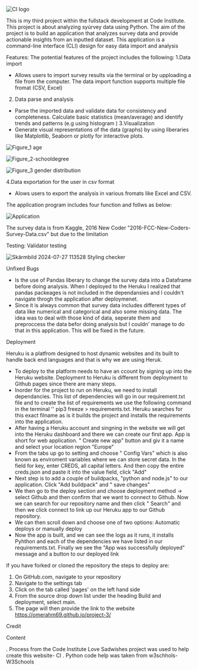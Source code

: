 ![CI logo](https://codeinstitute.s3.amazonaws.com/fullstack/ci_logo_small.png)

This is my third project within the fullstack development at Code Institute. This project is about analyzing syúrvey data using Python. 
The aim of the project is to build an application that analyzes survey data and provide actionable insights from an inputted dataset.
This application is a command-line interface (CLI) design for easy data import and analysis 

Features:
The potential features of the project includes the following:
1.Data import
- Allows users to import survey results via the terminal or by upploading a file from the computer. The data import function supports multiple file fromat (CSV, Excel) 
2. Data parse and analysis
- Parse the imported data and validate data for consistency and completeness. Calculate basic statistics (mean/average) and identify trends and patterns (e.g using histogram )
3.Visualization
- Generate visual representations of the data (graphs) by using liberaries like Matplotlib, Seaborn or plotly for interactive plots.
  
![Figure_1 age](https://github.com/user-attachments/assets/0cf6bc35-88c5-4612-8abe-62499c30ca97)

  ![Figure_2-schooldegree](https://github.com/user-attachments/assets/b2b6d6e6-ca3e-41dd-ae6f-4225a1ac571d)
  
![Figure_3 gender distribution](https://github.com/user-attachments/assets/fa98de2c-b509-497d-903c-e3082243a1b6)

4.Data exportation for the user in csv format
  - Alows users to export the analysis in various fromats like Excel and CSV.

The application program includes four function and follws as below: 


![Application](https://github.com/user-attachments/assets/d81dbccf-dfb8-4910-ba99-39f3cb7108b9)

The survey data is from Kaggle, 2016 New Coder "2016-FCC-New-Coders-Survey-Data.csv"
but due to the limitation 

Testing: Validator testing

![Skärmbild 2024-07-27 113528 Styling checker ](https://github.com/user-attachments/assets/ce814ff4-29fb-4607-92b6-de0e2a6842f6)

Unfixed Bugs 
- Is the use of Pandas liberary to change the survey data into a Dataframe before doing analysis. When I deployed to the Heruku I realized that pandas packeages is not included in the dependansies and I couldn't navigate throgh the application after deploymenet. 
- Since it is always common that survey data includes different types of data like numerical and categorical and also some missing data. The idea was to deal with those kind of data, seperate them and preproccess the data befor doing analysis but I couldn' manage to do that in this application. This will be fixed in the future. 

Deployment

Heruku is a platfrom designed to host dynamic websites and its built to handle back end languages and that is why we are using Heruk. 
- To deploy to the platform needs to have an ccount by signing up into the Heruku website.
Deployment to Heruku is different from deployment to Github pages since there are many steps.
- Inorder for the project to run on Heruku, we need to install dependancies. This list of dependencies will go in our requirement.txt file and to create the list of requirements we use the following command in the terminal '' pip3 freeze > requirements.txt. Heruku searches for this exact filname as is it builds the project and installs the requirements into the application.
- After having a Heruku account and singning in the website we will get into the Heruku dashboard and there we can create our first app. App is short for web application. " Create new app" button and giv it a name and select your location region "Europe"
- From the tabs up go to setting and choose " Config Vars" which is also known as enviroment variables where we can store secret data. In the field for key, enter CREDS, all capital letters. And then copy the entire creds.json and paste it into the value field, click "Add"
- Next step is to add a couple of buildpacks, "python and node.js" to our application. Click "Add buildpack" and " save changes"
- We then go to the deploy section and choose deployment method -> select Github and then confirm that we want to connect to Github. Now we can search for our repository name and then click " Search" and then we click connect to link up our Heruku app to our Github repository.
- We can then scroll down and choose one of two options: Automatic deploys or manually deploy
- Now the app is built, and we can see the logs as it runs, it installs Pyhthon and each of the dependencies we have listed in our requirements.txt. Finally we see the "App was successfully deployed" message and a button to our deployed link


If you have forked or cloned the repository the steps to deploy are:
1. On GitHub.com, navigate to your repository
2. Navigate to the settings tab
3. Click on the tab called 'pages' on the left hand side
4. From the source drop down list under the heading Build and deployment, select main.
5. The page will then provide the link to the website https://omerahm69.github.io/project-3/

Credit

Content

. Process from the Code Institute Love Sadwishes project was used to help create this website- CI . Python code help was taken from w3schhols-W3Schools








